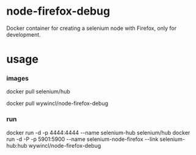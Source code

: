 # node-firefox-debug
Docker container for creating a selenium node with Firefox, only for development.


# usage

### images
docker pull selenium/hub

docker pull wywincl/node-firefox-debug

### run
docker run -d -p 4444:4444 --name selenium-hub selenium/hub
docker run -d -P -p 5901:5900 --name selenium-node-firefox --link selenium-hub:hub wywincl/node-firefox-debug